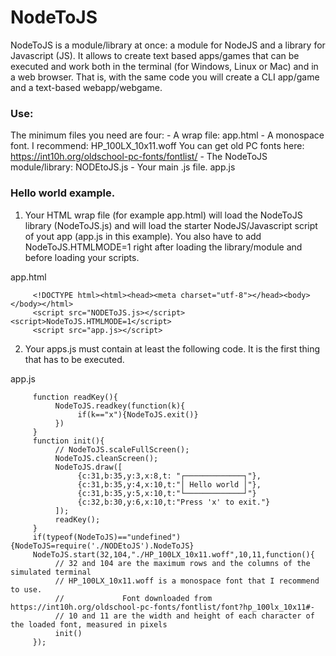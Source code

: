 # NodeToJS
NodeToJS is a module/library at once: a module for NodeJS and a library for Javascript (JS). It allows to create text based apps/games that can be executed and work both in the terminal (for Windows, Linux or Mac) and in a web browser. That is, with the same code you will create a CLI app/game and a text-based webapp/webgame.

### Use:
The minimum files you need are four:
    -     A wrap file:                                                     app.html
    -     A monospace font. I recommend:                                   HP_100LX_10x11.woff
          You can get old PC fonts here: https://int10h.org/oldschool-pc-fonts/fontlist/
    -     The NodeToJS module/library:                                     NODEtoJS.js
    -     Your main .js file.                                              app.js

### Hello world example.

1. Your HTML wrap file (for example app.html) will load the NodeToJS library (NodeToJS.js) and will load the starter NodeJS/Javascript script of yout app (app.js in this example). You also have to add NodeToJS.HTMLMODE=1 right after loading the library/module and before loading your scripts.

app.html
```
     <!DOCTYPE html><html><head><meta charset="utf-8"></head><body></body></html>
     <script src="NODEToJS.js></script><script>NodeToJS.HTMLMODE=1</script>
     <script src="app.js></script>
```
2. Your apps.js must contain at least the following code. It is the first thing that has to be executed.

app.js
```
     function readKey(){
          NodeToJS.readkey(function(k){
               if(k=="x"){NodeToJS.exit()}
          })
     }
     function init(){
          // NodeToJS.scaleFullScreen();
          NodeToJS.cleanScreen();
          NodeToJS.draw([
               {c:31,b:35,y:3,x:8,t: "┌─────────────┐"},
               {c:31,b:35,y:4,x:10,t:"│ Hello world │"},
               {c:31,b:35,y:5,x:10,t:"└─────────────┘"}
               {c:32,b:30,y:6,x:10,t:"Press 'x' to exit."}
          ]);
          readKey();
     }
     if(typeof(NodeToJS)=="undefined"){NodeToJS=require('./NODEtoJS').NodeToJS}
     NodeToJS.start(32,104,"./HP_100LX_10x11.woff",10,11,function(){ 
          // 32 and 104 are the maximum rows and the columns of the simulated terminal
          // HP_100LX_10x11.woff is a monospace font that I recommend to use. 
          //             Font downloaded from https://int10h.org/oldschool-pc-fonts/fontlist/font?hp_100lx_10x11#-
          // 10 and 11 are the width and height of each character of the loaded font, measured in pixels
          init()
     });
```

